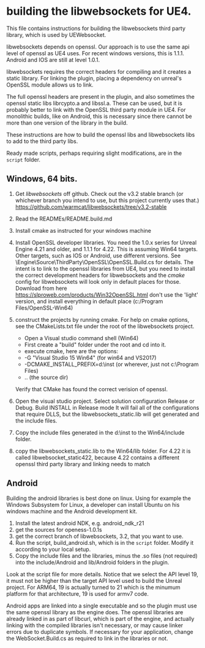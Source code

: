 # building the libwebsockets for UE4.
This file contains instructions for building the libwebsockets third party library, which is used by UEWebsocket.

libwebsockets depends on openssl.  Our approach is to use the same api level of openssl as UE4
uses.  For recent windows versions, this is 1.1.1.  Android and IOS are still at level 1.0.1.

libwebsockets requires the correct headers for compiling and it creates a static library.  For linking
the plugin, placing a dependency on unreal's OpenSSL module allows us to link.

The full openssl headers are present in the plugin, and also sometimes the openssl
static libs librcypto.a and libssl.a.  These can be used, but it is probably better to link with the OpenSSL third party module in UE4.  For monolithic builds, like on Android, this is necessary since there
cannot be more than one version of the library in the build.

These instructions are how to build the openssl libs and libwebsockets libs to add to the third party libs.

Ready made scripts, perhaps requiring slight modifications, are in the `script` folder.

## Windows, 64 bits.

1. Get *libwebsockets* off github.  Check out the v3.2 stable branch (or whichever branch you intend to use, but this project currently uses that.)  https://github.com/warmcat/libwebsockets/tree/v3.2-stable
2. Read the READMEs/README.build.md
3. Install cmake as instructed for your windows machine

4. Install OpenSSL developer libraries.
   You need the 1.0.x series for Unreal Engine 4.21 and older, and 1.1.1 for 4.22.  This is assuming Win64 targets.  Other targets,
   such as IOS or Android, use different versions.  See \Engine\Source\ThirdParty\OpenSSL\OpenSSL.Build.cs for details.
   The intent is to link to the openssl libraries from UE4, but you need to install the correct development headers for libwebsockets and the *cmake* config for libwebsockets will look only in default places for those.
   Download from here https://slproweb.com/products/Win32OpenSSL.html don't use the 'light' version, and install everything in default place (c:/Program Files/OpenSSL-Win64)

6. construct the projects by running cmake.  For help on cmake options, see the CMakeLists.txt file under the root of the libwebsockets project.
   - Open a Visual studio command shell (Win64)
   - First create a "build" folder under the root and cd into it.
   - execute cmake, here are the options:
   - -G "Visual Studio 15 Win64"  (for win64 and VS2017)
   - -DCMAKE_INSTALL_PREFIX=d:\inst  (or wherever, just not c:\Program Files\)
   - ..  (the source dir)

   Verify that CMake has found the correct verision of openssl.

6. Open the visual studio project.  Select solution configuration Release or Debug.  Build INSTALL in Release mode
   It will fail all of the configurations that require DLLS, but the libwebsockets_static.lib will get generated and the
   include files.

7. Copy the include files generated in the d:\inst to the Win64/include folder.

8. copy the libwebsockets_static.lib to the Win64/lib folder.  For 4.22 it is called libwebsocket_static422, because
   4.22 contains a different openssl third party library and linking needs to match

## Android

Building the android libraries is best done on linux.  Using for example the Windows Subsystem for Linux, a developer can install Ubuntu on his windows machine and the Android development kit.

1. Install the latest android NDK, e.g. android_ndk_r21
2. get the sources for openess-1.0.1s
3. get the correct branch of libwebsockets, 3.2, that you want to use.
4. Run the script, build_android.sh, which is in the `script` folder.  Modify it according to your local
   setup.
5. Copy the include files and the libraries, minus the .so files (not required) into the include/Android and lib/Android folders in the plugin.

Look at the script file for more details.  Notice that we select the API level 19, it must not be higher than the target API level used to build the Unreal project.  For ARM64, 19 is actually turned to 21 which is the minumum platform for that architecture, 19 is used for armv7 code.

Android apps are linked into a single executable and so the plugin must use the same openssl library
as the engine does.  The openssl libraries are already linked in as part of libcurl,
which is part of the engine, and actually linking with the compiled libraries isn't necessary,
or may cause linker errors due to duplicate symbols.  If necessary for your application, change the
WebSocket.Build.cs as required to link in the libraries or not.
